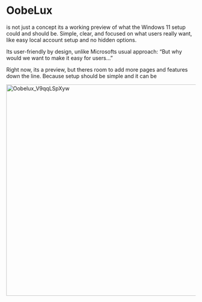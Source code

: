 # OobeLux
is not just a concept its a working preview of what the Windows 11 setup could and should be. Simple, clear, and focused on what users really want, like easy local account setup and no hidden options.

Its user-friendly by design, unlike Microsofts usual approach:
“But why would we want to make it easy for users…”

Right now, its a preview, but theres room to add more pages and features down the line. Because setup should be simple and it can be

<img width="876" height="562" alt="Oobelux_V9qqLSpXyw" src="https://github.com/user-attachments/assets/e1084359-bda9-45af-b4d7-8aedd5088547" />
